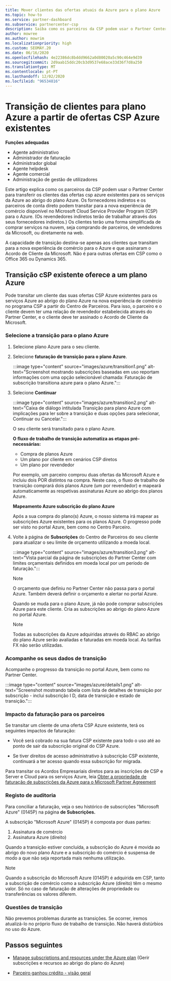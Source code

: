 ```yaml
---
title: Mover clientes das ofertas atuais da Azure para o plano Azure
ms.topic: how-to
ms.service: partner-dashboard
ms.subservice: partnercenter-csp
description: Saiba como os parceiros da CSP podem usar o Partner Center para transferir os clientes das ofertas csp azure existentes para os serviços Azure ao abrigo do plano Azure.
author: mowree
ms.author: mowrim
ms.localizationpriority: high
ms.custom: SEOMAY.20
ms.date: 06/16/2020
ms.openlocfilehash: 4e22386dc8bddd9662a0d80020a5c90c464e9d39
ms.sourcegitcommit: 2d9aab15ddc20cb3d9537e68ace33d36f7d8a250
ms.translationtype: MT
ms.contentlocale: pt-PT
ms.lasthandoff: 12/02/2020
ms.locfileid: "96534816"
---
```

# <a name="transition-customers-to-azure-plan-from-existing-csp-azure-offers"></a>Transição de clientes para plano Azure a partir de ofertas CSP Azure existentes

**Funções adequadas**

- Agente administrativo
- Administrador de faturação
- Administrador global
- Agente helpdesk
- Agente comercial
- Administração de gestão de utilizadores

Este artigo explica como os parceiros da CSP podem usar o Partner Center para transferir os clientes das ofertas csp azure existentes para os serviços da Azure ao abrigo do plano Azure. Os fornecedores indiretos e os parceiros de conta direto podem transitar para a nova experiência de comércio disponível no Microsoft Cloud Service Provider Program (CSP) para o Azure. (Os revendedores indiretos terão de trabalhar através dos seus fornecedores indiretos.) Os clientes terão uma forma simplificada de comprar serviços na nuvem, seja comprando de parceiros, de vendedores da Microsoft, ou diretamente na web.

A capacidade de transição destina-se apenas aos clientes que transitam para a nova experiência de comércio para o Azure e que assinaram o Acordo de Cliente da Microsoft. Não é para outras ofertas em CSP como o Office 365 ou Dynamics 365.

## <a name="transition-existing-csp-offers-to-an-azure-plan"></a>Transição cSP existente oferece a um plano Azure

Pode transitar um cliente das suas ofertas CSP Azure existentes para os serviços Azure ao abrigo do plano Azure na nova experiência de comércio no programa CSP a partir do Centro de Parceiros. Para isso, o parceiro e o cliente devem ter uma relação de revendedor estabelecida através do Partner Center, e o cliente deve ter assinado o Acordo de Cliente da Microsoft.

### <a name="select-transition-to-azure-plan"></a>Selecione a transição para o plano Azure

1. Selecione plano Azure para o seu cliente.

2. Selecione **faturação de transição para o plano Azure**.

   :::image type="content" source="images/azure/transition1.png" alt-text="Screenshot mostrando subscrições baseadas em uso reportam informações com uma opção selecionável chamada: Faturação de subscrição transitiona azure para o plano Azure.":::

3. Selecione **Continuar**

   :::image type="content" source="images/azure/transition2.png" alt-text="Caixa de diálogo intitulada Transição para plano Azure com implicações para ler sobre a transição e duas opções para selecionar, Continuar ou Cancelar.":::

   O seu cliente será transitado para o plano Azure.

   **O fluxo de trabalho de transição automatiza as etapas pré-necessárias:**

   - Compra de planos Azure
   - Um plano por cliente em cenários CSP diretos  
   - Um plano por revendedor  

   Por exemplo, um parceiro comprou duas ofertas da Microsoft Azure e incluiu dois POR distintos na compra. Neste caso, o fluxo de trabalho de transição comprará dois planos Azure (um por revendedor) e mapeará automaticamente as respetivas assinaturas Azure ao abrigo dos planos Azure.  

   **Mapeamento Azure subscrição do plano Azure**

   Após a sua compra do plano(s) Azure, o nosso sistema irá mapear as subscrições Azure existentes para os planos Azure. O progresso pode ser visto no portal Azure, bem como no Centro Parceiro.

4. Volte à página de **Subscrições** do Centro de Parceiros do seu cliente para atualizar o seu limite de orçamento utilizando a moeda local.

   :::image type="content" source="images/azure/transition3.png" alt-text="Vista parcial da página de subscrições do Partner Center com limites orçamentais definidos em moeda local por um período de faturação.":::

   >[!NOTE]
   >O orçamento que definiu no Partner Center não passa para o portal Azure. Também deverá definir o orçamento e alertar no portal Azure.

   Quando se muda para o plano Azure, já não pode comprar subscrições Azure para este cliente. Cria as subscrições ao abrigo do plano Azure no portal Azure.

   >[!NOTE]
   > Todas as subscrições da Azure adquiridas através do RBAC ao abrigo do plano Azure serão avaliadas e faturadas em moeda local. As tarifas FX não serão utilizadas.

### <a name="track-your-transition-details"></a>Acompanhe os seus dados de transição

Acompanhe o progresso da transição no portal Azure, bem como no Partner Center.

:::image type="content" source="images/azure/details1.png" alt-text="Screenshot mostrando tabela com lista de detalhes de transição por subscrição - inclui subscrição I D, data de transição e estado de transição.":::

### <a name="billing-impact-to-partners"></a>Impacto da faturação para os parceiros

Se transitar um cliente de uma oferta CSP Azure existente, terá os seguintes impactos de faturação:

- Você será cobrado na sua fatura CSP existente para todo o uso até ao ponto de sair da subscrição original do CSP Azure.

- Se tiver direitos de acesso administrativo à subscrição CSP existente, continuará a ter acesso quando essa subscrição for migrada.

Para transitar os Acordos Empresariais diretos para as inscrições de CSP e Server e Cloud para os serviços Azure, leia [Obter a propriedade de faturação de subscrições da Azure para o Microsoft Partner Agreement](/azure/billing/mpa-request-ownership)

### <a name="audit-log"></a>Registo de auditoria

Para conciliar a faturação, veja o seu histórico de subscrições "Microsoft Azure" (0145P) na página **de Subscrições.**

A subscrição "Microsoft Azure" (0145P) é composta por duas partes:

1. Assinatura de comércio
2. Assinatura Azure (direito)

Quando a transição estiver concluída, a subscrição do Azure é movida ao abrigo do novo plano Azure e a subscrição do comércio é suspensa de modo a que não seja reportada mais nenhuma utilização.  

>[!NOTE]
>Quando a subscrição do Microsoft Azure (0145P) é adquirida em CSP, tanto a subscrição de comércio como a subscrição Azure (direito) têm o mesmo valor. Só no caso de faturação de alterações de propriedade ou transferências os valores diferem.

### <a name="transition-issues"></a>Questões de transição

Não prevemos problemas durante as transições. Se ocorrer, iremos atualizá-lo no próprio fluxo de trabalho de transição. Não haverá distúrbios no uso do Azure.  

## <a name="next-steps"></a>Passos seguintes

- [Manage subscriptions and resources under the Azure plan](azure-plan-manage.md) (Gerir subscrições e recursos ao abrigo do plano do Azure)

- [Parceiro ganhou crédito - visão geral](partner-earned-credit.md)